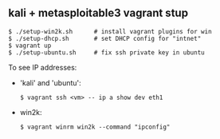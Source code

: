 kali + metasploitable3 vagrant stup
-----------------------------------

    $ ./setup-win2k.sh      # install vagrant plugins for win
    $ ./setup-dhcp.sh       # set DHCP config for "intnet"
    $ vagrant up
    $ ./setup-ubuntu.sh     # fix ssh private key in ubuntu 

To see IP addresses:

- 'kali' and 'ubuntu':

      $ vagrant ssh <vm> -- ip a show dev eth1
  
- win2k:

      $ vagrant winrm win2k --command "ipconfig"
